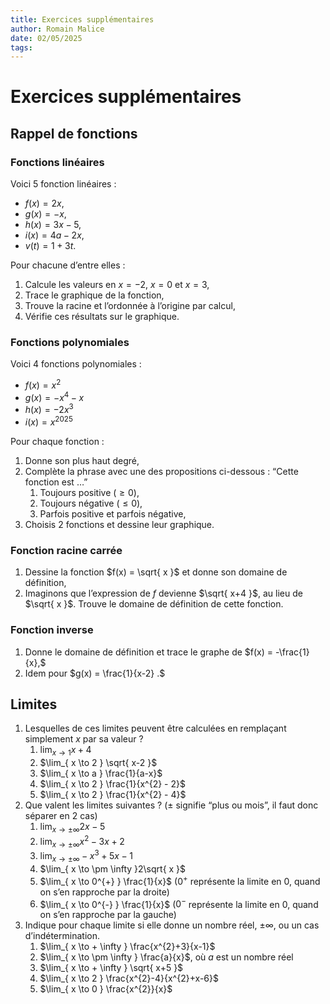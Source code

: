 ```yaml
---
title: Exercices supplémentaires 
author: Romain Malice
date: 02/05/2025
tags:
---
```


# Exercices supplémentaires

## Rappel de fonctions

### Fonctions linéaires

Voici 5 fonction linéaires :
- $f(x) = 2x,$
- $g(x) = -x,$
- $h(x) = 3x - 5,$
- $i(x) = 4a - 2x,$
- $v(t) = 1 + 3t.$

Pour chacune d’entre elles :
1. Calcule les valeurs en $x=-2$, $x=0$ et $x=3$,
2. Trace le graphique de la fonction,
3. Trouve la racine et l’ordonnée à l’origine par calcul,
4. Vérifie ces résultats sur le graphique. 

### Fonctions polynomiales

Voici 4 fonctions polynomiales :
- $f(x) = x^{2}$
- $g(x) = -x^{4} - x$
- $h(x) = -2x^{3}$
- $i(x) = x^{2025}$

Pour chaque fonction :
1. Donne son plus haut degré,
2. Complète la phrase avec une des propositions ci-dessous : “Cette fonction est …”
    1. Toujours positive ($\geq 0$),
    2. Toujours négative ($\leq 0$),
    3. Parfois positive et parfois négative,
3. Choisis 2 fonctions et dessine leur graphique.

### Fonction racine carrée

1. Dessine la fonction $f(x) = \sqrt{ x }$ et donne son domaine de définition,
2. Imaginons que l’expression de $f$ devienne $\sqrt{ x+4 }$, au lieu de $\sqrt{ x }$. Trouve le domaine de définition de cette fonction.

### Fonction inverse

1. Donne le domaine de définition et trace le graphe de $f(x) = -\frac{1}{x},$
2. Idem pour $g(x) = \frac{1}{x-2} .$

## Limites

1. Lesquelles de ces limites peuvent être calculées en remplaçant simplement $x$ par sa valeur ?
    1. $\lim_{ x \to 1 } x + 4$
    2. $\lim_{ x \to 2 } \sqrt{ x-2 }$
    3. $\lim_{ x \to a } \frac{1}{a-x}$
    4. $\lim_{ x \to 2 } \frac{1}{x^{2} - 2}$
    5. $\lim_{ x \to 2 } \frac{1}{x^{2} - 4}$
2. Que valent les limites suivantes ? ($\pm$ signifie “plus ou mois”, il faut donc séparer en 2 cas)
    1. $\lim_{ x \to \pm\infty } 2x-5$
    2. $\lim_{ x \to \pm\infty } x^{2} - 3x + 2$
    3. $\lim_{ x \to \pm \infty } -x^{3} + 5x - 1$
    4. $\lim_{ x \to \pm \infty }2\sqrt{ x }$
    5. $\lim_{ x \to 0^{+} } \frac{1}{x}$ ($0^{+}$ représente la limite en 0, quand on s’en rapproche par la droite)
    6. $\lim_{ x \to 0^{-} } \frac{1}{x}$ ($0^{-}$ représente la limite en 0, quand on s’en rapproche par la gauche)
3. Indique pour chaque limite si elle donne un nombre réel, $\pm \infty$, ou un cas d’indétermination.
    1. $\lim_{ x \to + \infty } \frac{x^{2}+3}{x-1}$
    2. $\lim_{ x \to \pm \infty } \frac{a}{x}$, où $a$ est un nombre réel
    3. $\lim_{ x \to + \infty } \sqrt{ x+5 }$
    4. $\lim_{ x \to 2 } \frac{x^{2}-4}{x^{2}+x-6}$
    5. $\lim_{ x \to 0 } \frac{x^{2}}{x}$